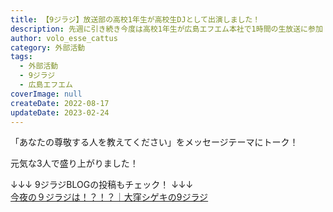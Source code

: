 ```yaml
---
title: 【9ジラジ】放送部の高校1年生が高校生DJとして出演しました！
description: 先週に引き続き今度は高校1年生が広島エフエム本社で1時間の生放送に参加！
author: volo_esse_cattus
category: 外部活動
tags:
  - 外部活動
  - 9ジラジ
  - 広島エフエム
coverImage: null
createDate: 2022-08-17
updateDate: 2023-02-24
---
```


「あなたの尊敬する人を教えてください」をメッセージテーマにトーク！

元気な3人で盛り上がりました！

↓↓↓ 9ジラジBLOGの投稿もチェック！ ↓↓↓<br>
[今夜の９ジラジは！？！？｜大窪シゲキの9ジラジ](http://hfm.jp/blog/9/2022/08/post-2204.html)
